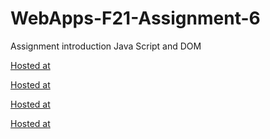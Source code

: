 # WebApps-F21-Assignment-6
Assignment introduction Java Script and DOM

[Hosted at](https://44-563-webapps-f21.github.io/webapps-f21-assignment-6-bhavana51197)

[Hosted at](https://44-563-webapps-f21.github.io/webapps-f21-assignment-6-bhavana51197/pass.html)

[Hosted at](https://44-563-webapps-f21.github.io/webapps-f21-assignment-6-bhavana51197/arithmetic.html)

[Hosted at](https://44-563-webapps-f21.github.io/webapps-f21-assignment-6-bhavana51197/car.html)
